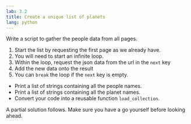 ```yaml
---
lab: 3.2
title: Create a unique list of planets
lang: python
---
```


Write a script to gather the people data from all pages.

1. Start the list by requesting the first page as we already have.
1. You will need to start an infinite loop.
1. Within the loop, request the json data from the url in the `next` key
1. Add the new data onto the result
1. You can `break` the loop if the `next` key is empty.

- Print a list of strings containing all the people names.
- Print a list of strings containing all the planet names.
- Convert your code into a reusable function `load_collection`.

A partial solution follows.
Make sure you have a go yourself before looking ahead.